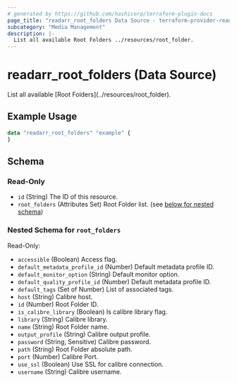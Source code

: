 ```yaml
---
# generated by https://github.com/hashicorp/terraform-plugin-docs
page_title: "readarr_root_folders Data Source - terraform-provider-readarr"
subcategory: "Media Management"
description: |-
  List all available Root Folders ../resources/root_folder.
---
```


# readarr_root_folders (Data Source)

<!-- subcategory:Media Management -->List all available [Root Folders](../resources/root_folder).

## Example Usage

```terraform
data "readarr_root_folders" "example" {
}
```

<!-- schema generated by tfplugindocs -->
## Schema

### Read-Only

- `id` (String) The ID of this resource.
- `root_folders` (Attributes Set) Root Folder list. (see [below for nested schema](#nestedatt--root_folders))

<a id="nestedatt--root_folders"></a>
### Nested Schema for `root_folders`

Read-Only:

- `accessible` (Boolean) Access flag.
- `default_metadata_profile_id` (Number) Default metadata profile ID.
- `default_monitor_option` (String) Default monitor option.
- `default_quality_profile_id` (Number) Default metadata profile ID.
- `default_tags` (Set of Number) List of associated tags.
- `host` (String) Calibre host.
- `id` (Number) Root Folder ID.
- `is_calibre_library` (Boolean) Is calibre library flag.
- `library` (String) Calibre library.
- `name` (String) Root Folder name.
- `output_profile` (String) Calibre output profile.
- `password` (String, Sensitive) Calibre password.
- `path` (String) Root Folder absolute path.
- `port` (Number) Calibre Port.
- `use_ssl` (Boolean) Use SSL for calibre connection.
- `username` (String) Calibre username.


